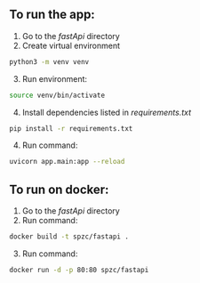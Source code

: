 ## To run the app:
1. Go to the *fastApi* directory
2. Create virtual environment
```bash
python3 -m venv venv
```
3. Run environment:
```bash
source venv/bin/activate
```
4. Install dependencies listed in *requirements.txt*
```bash
pip install -r requirements.txt
```
4. Run command:
```bash
uvicorn app.main:app --reload
```

## To run on docker:
1. Go to the *fastApi* directory
2. Run command:
```bash
docker build -t spzc/fastapi .
```
3. Run command:
```bash
docker run -d -p 80:80 spzc/fastapi
```